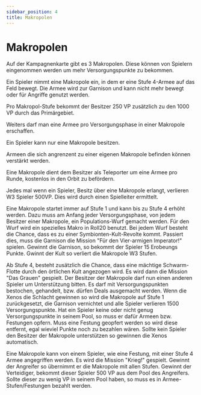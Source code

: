```yaml
---
sidebar_position: 4
title: Makropolen
---
```


# Makropolen

Auf der Kampagnenkarte gibt es 3 Makropolen. Diese können von Spielern eingenommen werden um mehr Versorgungspunkte zu bekommen.

Ein Spieler nimmt eine Makropole ein, in dem er eine Stufe 4-Armee auf das Feld bewegt. Die Armee wird zur Garnison und kann nicht mehr bewegt oder für Angriffe genutzt werden.

Pro Makropol-Stufe bekommt der Besitzer 250 VP zusätzlich zu den 1000 VP durch das Primärgebiet.

Weiters darf man eine Armee pro Versorgungsphase in einer Makropole erschaffen.

Ein Spieler kann nur eine Makropole besitzen.

Armeen die sich angrenzent zu einer eigenen Makropole befinden können verstärkt werden.

Eine Makropole dient dem Besitzer als Teleporter um eine Armee pro Runde, kostenlos in den Orbit zu befördern.

Jedes mal wenn ein Spieler, Besitz über eine Makropole erlangt, verlieren W3 Spieler 500VP. Dies wird durch einen Spielleiter ermittelt.

Eine Makropole startet immer auf Stufe 1 und kann bis zu Stufe 4 erhöht werden. Dazu muss am Anfang jeder Versorgungsphase, von jedem Besitzer einer Makropole, ein Populations-Wurf gemacht werden. Für den Wurf wird ein spezielles Makro in Roll20 benutzt. Bei jedem Wurf besteht die Chance, dass es zu einer Symbionten-Kult-Revolte kommt. Passiert dies, muss die Garnison die Mission "Für den Vier-armigen Imperator!" spielen. Gewinnt die Garnison, so bekommt der Spieler 15 Erobeungs Punkte. Gwinnt der Kult so verliert die Makropole W3 Stufen.

Ab Stufe 4, besteht zusätzlich die Chance, dass eine mächtige Schwarm-Flotte durch den örtlichen Kult angezogen wird. Es wird dann die Mission "Das Grauen" gespielt. Der Besitzer der Makropole darf nun einen anderen Spieler um Unterstützung bitten. Es darf mit Versorgungspunkten bestochen, gehandelt, bzw. dürfen Deals ausgemacht werden. Wenn die Xenos die Schlacht gewinnen so wird die Makropole auf Stufe 1 zurückgesetzt, die Garnison vernichtet und alle Spieler verlieren 1500 Versorgungspunkte. Hat ein Spieler keine oder nicht genug Versorgungspunkte in seinem Pool, so muss er dafür Armeen bzw. Festungen opfern. Muss eine Festung geopfert werden so wird diese entfernt, egal wieviel 
Punkte noch zu bezahlen wären. Sollte kein Spieler den Besitzer der Makropole unterstützen so gewinnen die Xenos automatisch.

Eine Makropole kann von einem Spieler, wie eine Festung, mit einer Stufe 4 Armee angegriffen werden. Es wird die Mission "Krieg!" gespielt. Gewinnt der Angreifer so übernimmt er die Makropole mit allen Stufen. Gewinnt der Verteidiger, bekommt dieser Spieler 500 VP aus dem Pool des Angreifers. Sollte dieser zu wenig VP in seinem Pool haben, so muss es in Armee-Stufen/Festungen bezahlt werden.